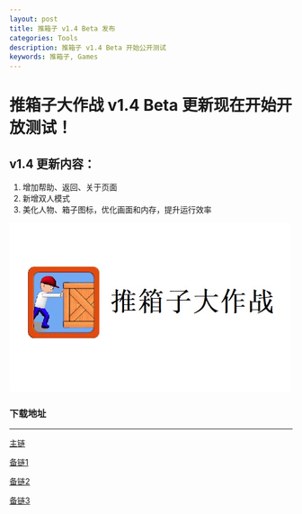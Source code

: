 ```yaml
---
layout: post
title: 推箱子 v1.4 Beta 发布
categories: Tools
description: 推箱子 v1.4 Beta 开始公开测试
keywords: 推箱子, Games
---
```


# 推箱子大作战 v1.4 Beta 更新现在开始开放测试！

## v1.4 更新内容：

1. 增加帮助、返回、关于页面
2. 新增双人模式
3. 美化人物、箱子图标，优化画面和内存，提升运行效率

![icon](https://raw.githubusercontent.com/Galaxy-Studio-Team/sources/master/Push-Box/icon.jpg)

### 下载地址

---

[主链](https://code.aliyun.com/usermsi/source/raw/master/Push-Box/%E6%8E%A8%E7%AE%B1%E5%AD%90%E5%A4%A7%E4%BD%9C%E6%88%98-v1.4-Beta.exe)

[备链1](https://galaxy-studio.coding.net/p/source/d/source/git/raw/master/Push-Box/%E6%8E%A8%E7%AE%B1%E5%AD%90%E5%A4%A7%E4%BD%9C%E6%88%98-v1.4-Beta.exe)

[备链2](https://gitee.com/user_msi/sources/raw/master/Push-Box/%E6%8E%A8%E7%AE%B1%E5%AD%90%E5%A4%A7%E4%BD%9C%E6%88%98-v1.4-Beta.exe)

[备链3](https://raw.githubusercontent.com/Galaxy-Studio-Team/sources/master/Push-Box/%E6%8E%A8%E7%AE%B1%E5%AD%90%E5%A4%A7%E4%BD%9C%E6%88%98-v1.4-Beta.exe)

